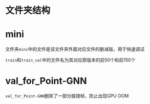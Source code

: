 # 文件夹结构



# mini
文件夹`mini`中的文件是该文件夹外面对应文件的删减版，用于快速调试

`train`和`train_val`中的文件名为其对应原版本的前50个和前150个

# val_for_Point-GNN
`val_for_Point-GNN`删除了一部分报错帧，防止出现GPU OOM